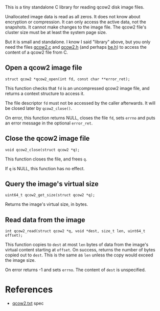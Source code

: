 
This is a tiny standalone C library for reading qcow2 disk image files.

Unallocated image data is read as all zeros.
It does not know about encryption or compression.
It can only access the active data, not the snapshots.
It cannot make changes to the image file.
The qcow2 file's cluster size must be at least the system page size.

But it is small and standalone.
I know I said "library" above, but
you only need the files [qcow2.c](qcow2.c) and [qcow2.h](qcow2.h)
(and perhaps [be.h](be.h))
to access the content of a qcow2 file from C.

Open a qcow2 image file
-

    struct qcow2 *qcow2_open(int fd, const char **error_ret);

This function checks that `fd` is an uncompressed qcow2 image file, and
returns a context structure to access it.

The file descriptor `fd` must not be accessed by the caller afterwards.
It will be closed later by `qcow2_close()`.

On error, this function returns NULL, closes the file `fd`, sets `errno` and
puts an error message in the optional `error_ret`.

Close the qcow2 image file
-

    void qcow2_close(struct qcow2 *q);

This function closes the file, and frees `q`.

If `q` is NULL, this function has no effect.

Query the image's virtual size
-

    uint64_t qcow2_get_size(struct qcow2 *q);

Returns the image's virtual size, in bytes.

Read data from the image
-

    int qcow2_read(struct qcow2 *q, void *dest, size_t len, uint64_t offset);

This function copies to `dest` at most `len` bytes of data
from the image's virtual content starting at `offset`.
On success, returns the number of bytes copied out to `dest`.
This is the same as `len` unless the copy would exceed the image size.

On error returns -1 and sets `errno`.
The content of `dest` is unspecified.

References
=

 * [qcow2.txt](https://git.qemu.org/?p=qemu.git;a=blob;f=docs/interop/qcow2.txt) spec
